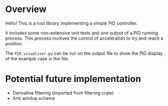 # Overview
Hello!
This is a rust library implementing a simple PID controller.

It includes some non-extensive unit tests and one output of a PID running process. This process involves the control of acceleration to try and reach a position.

The `PID_visualiser.py` can be run on the output file to show the PID display of the example case in the file.

# Potential future implementation
- Derivative filtering (imported from filtering crate)
- Anti windup scheme